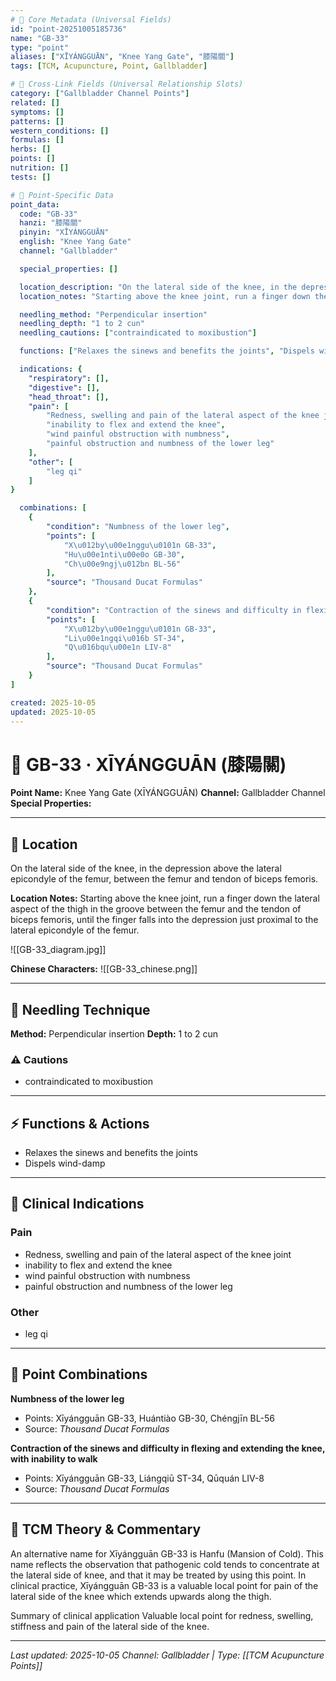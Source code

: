 ```yaml
---
# 🔹 Core Metadata (Universal Fields)
id: "point-20251005185736"
name: "GB-33"
type: "point"
aliases: ["XĪYÁNGGUĀN", "Knee Yang Gate", "膝陽關"]
tags: [TCM, Acupuncture, Point, Gallbladder]

# 🔹 Cross-Link Fields (Universal Relationship Slots)
category: ["Gallbladder Channel Points"]
related: []
symptoms: []
patterns: []
western_conditions: []
formulas: []
herbs: []
points: []
nutrition: []
tests: []

# 🔹 Point-Specific Data
point_data:
  code: "GB-33"
  hanzi: "膝陽關"
  pinyin: "XĪYÁNGGUĀN"
  english: "Knee Yang Gate"
  channel: "Gallbladder"

  special_properties: []

  location_description: "On the lateral side of the knee, in the depression above the lateral epicondyle of the femur, between the femur and tendon of biceps femoris."
  location_notes: "Starting above the knee joint, run a finger down the lateral aspect of the thigh in the groove between the femur and the tendon of biceps femoris, until the finger falls into the depression just proximal to the lateral epicondyle of the femur."

  needling_method: "Perpendicular insertion"
  needling_depth: "1 to 2 cun"
  needling_cautions: ["contraindicated to moxibustion"]

  functions: ["Relaxes the sinews and benefits the joints", "Dispels wind-damp"]

  indications: {
    "respiratory": [],
    "digestive": [],
    "head_throat": [],
    "pain": [
        "Redness, swelling and pain of the lateral aspect of the knee joint",
        "inability to flex and extend the knee",
        "wind painful obstruction with numbness",
        "painful obstruction and numbness of the lower leg"
    ],
    "other": [
        "leg qi"
    ]
}

  combinations: [
    {
        "condition": "Numbness of the lower leg",
        "points": [
            "X\u012by\u00e1nggu\u0101n GB-33",
            "Hu\u00e1nti\u00e0o GB-30",
            "Ch\u00e9ngj\u012bn BL-56"
        ],
        "source": "Thousand Ducat Formulas"
    },
    {
        "condition": "Contraction of the sinews and difficulty in flexing and extending the knee, with inability to walk",
        "points": [
            "X\u012by\u00e1nggu\u0101n GB-33",
            "Li\u00e1ngqi\u016b ST-34",
            "Q\u016bqu\u00e1n LIV-8"
        ],
        "source": "Thousand Ducat Formulas"
    }
]

created: 2025-10-05
updated: 2025-10-05
---
```


# 📍 GB-33 · XĪYÁNGGUĀN (膝陽關)

**Point Name:** Knee Yang Gate (XĪYÁNGGUĀN)
**Channel:** Gallbladder Channel
**Special Properties:** 

---

## 📍 Location

On the lateral side of the knee, in the depression above the lateral epicondyle of the femur, between the femur and tendon of biceps femoris.

**Location Notes:**
Starting above the knee joint, run a finger down the lateral aspect of the thigh in the groove between the femur and the tendon of biceps femoris, until the finger falls into the depression just proximal to the lateral epicondyle of the femur.

![[GB-33_diagram.jpg]]

**Chinese Characters:** ![[GB-33_chinese.png]]

---

## 🔧 Needling Technique

**Method:** Perpendicular insertion
**Depth:** 1 to 2 cun

### ⚠️ Cautions
- contraindicated to moxibustion

---

## ⚡ Functions & Actions
- Relaxes the sinews and benefits the joints
- Dispels wind-damp

---

## 🎯 Clinical Indications

### Pain
- Redness, swelling and pain of the lateral aspect of the knee joint
- inability to flex and extend the knee
- wind painful obstruction with numbness
- painful obstruction and numbness of the lower leg

### Other
- leg qi

---

## 🔗 Point Combinations

**Numbness of the lower leg**
- Points: Xīyángguān GB-33, Huántiào GB-30, Chéngjīn BL-56
- Source: *Thousand Ducat Formulas*

**Contraction of the sinews and difficulty in flexing and extending the knee, with inability to walk**
- Points: Xīyángguān GB-33, Liángqiū ST-34, Qūquán LIV-8
- Source: *Thousand Ducat Formulas*

---

## 🧬 TCM Theory & Commentary

An alternative name for Xīyángguān GB-33 is Hanfu (Mansion of Cold). This name reflects the observation that pathogenic cold tends to concentrate at the lateral side of knee, and that it may be treated by using this point. In clinical practice, Xīyángguān GB-33 is a valuable local point for pain of the lateral side of the knee which extends upwards along the thigh.

Summary of clinical application
Valuable local point for redness, swelling, stiffness and pain of the lateral side of the knee.

---

*Last updated: 2025-10-05*
*Channel: Gallbladder | Type: [[TCM Acupuncture Points]]*
